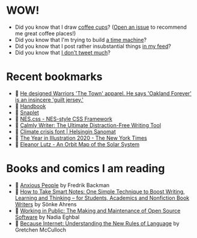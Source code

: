# WOW!

- Did you know that I draw [coffee cups](https://papercups.mamuso.net/)? ([Open an issue](https://github.com/mamuso/papercups/issues) to recommend me great coffee places!)
- Did you know that I'm trying to build [a time machine](https://github.com/mamuso/fluxcapacitor)?
- Did you know that I post rather insubstantial things [in my feed](https://feed.mamuso.net/)?
- Did you know that [I don't tweet much](https://twitter.com/mamuso)?

# Recent bookmarks

- 👀 [He designed Warriors 'The Town' apparel. He says 'Oakland Forever' is an insincere 'guilt jersey.'](https://www.sfgate.com/sports/article/He-designed-Warriors-The-Town-apparel-He-says-15903074.php)
- 👀 [Handbook](https://web.dev/handbook/)
- 👀 [Snaplet](https://snaplet.dev/)
- 👀 [NES.css - NES-style CSS Framework](https://nostalgic-css.github.io/NES.css/)
- 👀 [Calmly Writer: The Ultimate Distraction-Free Writing Tool](https://calmlywriter.com/)
- 👀 [Climate crisis font | Helsingin Sanomat](https://kampanjat.hs.fi/climatefont/)
- 👀 [The Year in Illustration 2020 - The New York Times](https://www.nytimes.com/interactive/2021/01/14/multimedia/year-in-illustration.html)
- 👀 [Eleanor Lutz - An Orbit Map of the Solar System](https://eleanorlutz.com/mapping-18000-asteroids)


# Books and comics I am reading

- 📘 [Anxious People](https://www.goodreads.com/book/show/49534036) by Fredrik Backman
- 📘 [How to Take Smart Notes: One Simple Technique to Boost Writing, Learning and Thinking – for Students, Academics and Nonfiction Book Writers](https://www.goodreads.com/book/show/34507927) by Sönke Ahrens
- 📘 [Working in Public: The Making and Maintenance of Open Source Software](https://www.goodreads.com/book/show/54140556) by Nadia Eghbal
- 📘 [Because Internet: Understanding the New Rules of Language](https://www.goodreads.com/book/show/37834053) by Gretchen McCulloch

